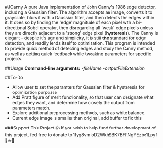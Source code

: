 #JCanny
A pure Java implementation of John Canny's 1986 edge detector, including a Gaussian filter. The algorithm accepts an image, converts it to grayscale, blurs it with a Gaussian filter, and then detects the edges within it. It does so by finding the 'edge' magnitude of each pixel with a bi-directional Sobel operator, then disregarding all 'weak' edge pixels unless they are directly adjacent to a 'strong' edge pixel (**hysteresis**). The Canny is elegant - despite it's age and simplicity, it is still **the** standard for edge detection, and readily lends itself to optimization. This program is intended to provide quick method of detecting edges and study the Canny method, as well as getting quick feedback while tweaking parameters for specific projects.

##Usage
**Command-line arguments:** *-fileName* *-outputFileExtension*

##To-Do
- Allow user to set the paramters for Gaussian filter & hysteresis for optimization purposes
- Add Pratt figure of merit functionality, so that user can designate what edges they want, and determine how closely the output from parameters match.
- Explore additional preprocessing methods, such as white balance.
- Current edge image is smaller than original, add buffer to fix this

###Support This Project
:+1: If you wish to help fund further development of this project, feel free to donate to 1fyg8vmfoD2WkhSBK7BFRNgYEzbe1Lpyf :tea::coffee::beer:
